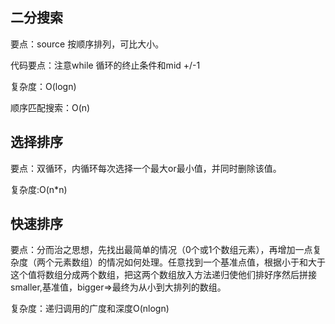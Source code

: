 ## 二分搜索

要点：source 按顺序排列，可比大小。

代码要点：注意while 循环的终止条件和mid +/-1

复杂度：O(logn)

顺序匹配搜索：O(n)

## 选择排序

要点：双循环，内循环每次选择一个最大or最小值，并同时删除该值。

复杂度:O(n*n)

## 快速排序



要点：分而治之思想，先找出最简单的情况（0个或1个数组元素），再增加一点复杂度（两个元素数组）的情况如何处理。任意找到一个基准点值，根据小于和大于这个值将数组分成两个数组，把这两个数组放入方法递归使他们排好序然后拼接 smaller,基准值，bigger=>最终为从小到大排列的数组。

复杂度：递归调用的广度和深度O(nlogn)